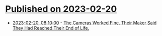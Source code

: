 # [Published on 2023-02-20](index.md)

* [2023-02-20, 08:10:00](https://soylentnews.org/article.pl?sid=23/02/19/1722222&from=rss) - [The Cameras Worked Fine. Their Maker Said They Had Reached Their End of Life.](https://soylentnews.org/article.pl?sid=23/02/19/1722222&from=rss)
